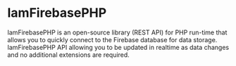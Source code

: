 # IamFirebasePHP
IamFirebasePHP is an open-source library (REST API) for PHP run-time that allows you to quickly connect to the Firebase database for data storage. IamFirebasePHP API allowing you to be updated in realtime as data changes and no additional extensions are required.
